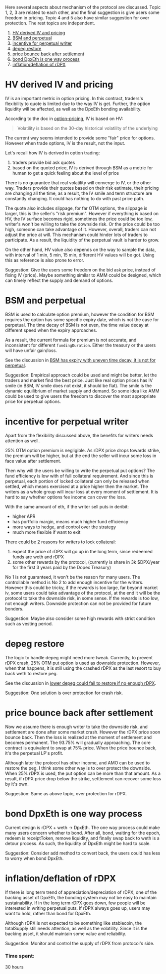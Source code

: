 Here several aspects about mechanism of the protocol are discussed. Topic 1, 2, 3 are related to each other, and the final suggestion is give users some freedom in pricing. Topic 4 and 5 also have similar suggestion for over protection. The rest topics are independent.

1. [HV derived IV and pricing](#hv-derived-iv-and-pricing)
2. [BSM and perpetual](#bsm-and-perpetual)
3. [incentive for perpetual writer](#incentive-for-perpetual-writer)
4. [depeg restore](#depeg-restore)
5. [price bounce back after settlement](#price-bounce-back-after-settlement)
6. [bond DpxEth is one way process](#bond-dpxeth-is-one-way-process)
7. [inflation/deflation of rDPX](#inflationdeflation-of-rdpx)


# HV derived IV and pricing

IV is an important metric in option pricing. In this contract, traders's flexibility to quote is limited due to the way IV is get. Further, the option liquidity will be affected, as well as the DpxEth bonding availability.

According to the doc in [option-pricing](https://docs.dopex.io/option-fundamentals/option-pricing), IV is based on HV:
> Volatility is based on the 30-day historical volatility of the underlying

The current way seems intended to provide some "fair" price for options. However when trade options, IV is the result, not the input.

Let's recall how IV is derived in option trading: 
1. traders provide bid ask quotes
2. based on the quoted price, IV is derived through BSM as a metric for human to get a quick feeling about the level of price

There is no guarantee that real volatility will converge to IV, or the other way.
Traders provide their quotes based on their risk estimate, their pricing are changing all the time, as a result, the IV smile and term structure are constantly changing. It could has nothing to do with past price path.

The quote also includes slippage, for far OTM options, the slippage is larger, this is the seller's "risk premium". However if everything is based on HV, the IV surface becomes rigid, sometimes the price could be too low, writer's won't be willing to take the downside risk. Or the price could be too high, someone can take advantage of it. However, overall, traders can not adjust the price at will. This mechanism could hinder lots of traders to participate. As a result, the liquidity of the perpetual vault is harder to grow. 

On the other hand, HV value also depends on the way to sample the data, with interval of 1 min, 5 min, 15 min, different HV values will be got. Using this as reference is also prone to error.


Suggestion:
Give the users some freedom on the bid ask price, instead of fixing IV (price). Maybe something similar to AMM could be designed, which can timely reflect the supply and demand of options.


# BSM and perpetual

BSM is used to calculate option premium, however the condition for BSM requires the option has some specific expiry date, which is not the case for perpetual. The time decay of BSM is not even, the time value decay at different speed when the expiry approaches.

As a result, the current formula for premium is not accurate, and inconsistent for different `fundingDuration`. Either the treasury or the users will have unfair gain/loss. 

See the discussion in [BSM has expiry with uneven time decay, it is not for perpetual](https://github.com/code-423n4/2023-08-dopex-findings/issues/1969).

Suggestion:
Empirical approach could be used and might be better, let the traders and market find the best price. Just like real option prices has IV smile (in BSM, IV smile does not exist, it should be flat). The smile is the dynamic equilibrium of market supply and demand. So some idea like AMM could be used to give users the freedom to discover the most appropriate price for perpetual options.



# incentive for perpetual writer

Apart from the flexibility discussed above, the benefits for writers needs attention as well.

25% OTM option premium is negligible. As rDPX price drops towards strike, the premium will be higher, but at the end the seller will incur some loss in face value after settlement.

Then why will the users be willing to write the perpetual put options? The fund efficiency is low with of full collateral requirement. And since this is perpetual, each portion of locked collateral can only be released when settled, which means exercised at a price higher then the market. The writers as a whole group will incur loss at every moment of settlement. It is hard to say whether options fee income can cover the loss. 

With the same amount of eth, if the writer sell puts in deribit:
- higher APR
- has portfolio margin, means much higher fund efficiency
- more ways to hedge, and control over the strategy
- much more flexible if want to exit

There could be 2 reasons for writers to lock collateral:
1. expect the price of rDPX will go up in the long term, since redeemed funds are weth and rDPX
2. some other rewards by the protocol, (currently is share in 3k $DPX/year for the first 3 years paid by the Dopex Treasury)

No 1 is not guaranteed, it won't be the reason for many users. The controllable method is No 2 to add enough incentive for the writers. However this could be tricky, if the rewards is too large, far beyond market iv, some users could take advantage of the protocol, at the end it will be the protocol to take the downside risk, in some sense. If the rewards is too low, not enough writers. Downside protection can not be provided for future bonders. 

Suggestion:
Maybe also consider some high rewards with strict condition such as vesting period.


# depeg restore

The logic to handle depeg might need more tweak. Currently, to prevent rDPX crash, 25% OTM put option is used as downside protection. However, when that happens, it is still using the crashed rDPX as the last resort to buy back weth to restore peg. 

See the discussion in [lower depeg could fail to restore if no enough rDPX](https://github.com/code-423n4/2023-08-dopex-findings/issues/1771).

Suggestion:
One solution is over protection for crash risk.


# price bounce back after settlement

Now we assume there is enough writer to take the downside risk, and settlement are done after some market crash. However the rDPX price soon bounce back. Then the loss is realized at the moment of settlement and becomes permanent. The 93.75% will gradually approaching. The core contract is equivalent to swap at 75% price. When the price bounce back, it's the perpetual LP's profit.

Although later the protocol has other income, and AMO can be used to restore the peg. I think some other way is to over protect the downside. When 25% rDPX is used, the put option can be more than that amount. As a result, if rDPX price drop below the strike, settlement can recover some loss by it's own.

Suggestion:
Same as above topic, over protection for rDPX.


# bond DpxEth is one way process

Current design is rDPX + weth -> DpxEth. 
The one way process could make many users concern whether to bond. After all, bond, waiting for the epoch, redeem is receiptToken, remove liquidity, and finally swap back to weth is a detour process. As such, the liquidity of DpxEth might be hard to scale.

Suggestion: 
Consider add method to convert back, the users could has less to worry when bond DpxEth.


# inflation/deflation of rDPX

If there is long term trend of appreciation/depreciation of rDPX, one of the backing asset of DpxEth, the bonding system may not be easy to maintain sustainability. If in the long term rDPX goes down, few people will be interested in writing perpetual puts. If rDPX always goes up, users may want to hold, rather than bond for DpxEth. 

Although rDPX is not expected to be something like stablecoin, the totalSupply still needs attention, as well as the volatility. Since it is the backing asset, it should maintain some value and reliability. 

Suggestion:
Monitor and control the supply of rDPX from protocol's side.

### Time spent:
30 hours